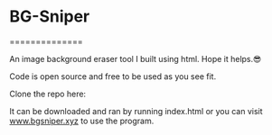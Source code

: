 # BG-Sniper
==============

 An image background eraser tool I built using html. Hope it helps.😎

 Code is open source and free to be used as you see fit. 
 
 Clone the repo here:
 
 It can be downloaded and ran by running index.html or you can visit www.bgsniper.xyz to use the program. 
